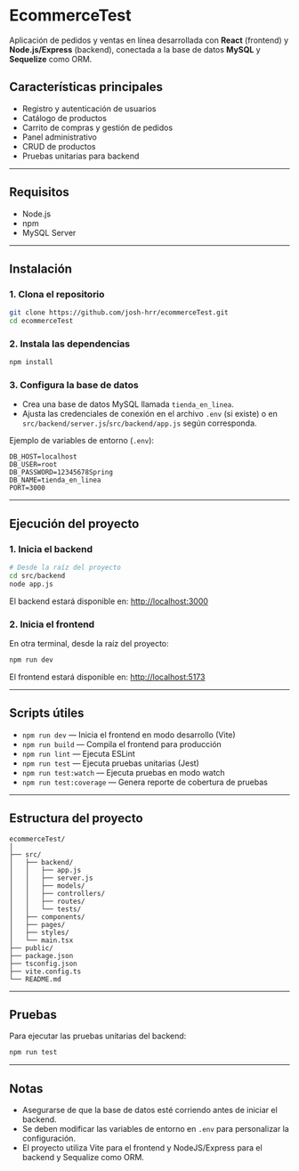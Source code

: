 # EcommerceTest

Aplicación de pedidos y ventas en línea desarrollada con **React** (frontend) y **Node.js/Express** (backend), conectada a la base de datos **MySQL** y **Sequelize** como ORM.

## Características principales

- Registro y autenticación de usuarios
- Catálogo de productos
- Carrito de compras y gestión de pedidos
- Panel administrativo
- CRUD de productos 
- Pruebas unitarias para backend

---

## Requisitos  

- Node.js  
- npm 
- MySQL Server

---

## Instalación

### 1. Clona el repositorio

```bash
git clone https://github.com/josh-hrr/ecommerceTest.git
cd ecommerceTest
```

### 2. Instala las dependencias

```bash
npm install
```

### 3. Configura la base de datos

- Crea una base de datos MySQL llamada `tienda_en_linea`.
- Ajusta las credenciales de conexión en el archivo `.env` (si existe) o en `src/backend/server.js`/`src/backend/app.js` según corresponda.

Ejemplo de variables de entorno (`.env`):

```
DB_HOST=localhost
DB_USER=root
DB_PASSWORD=12345678Spring
DB_NAME=tienda_en_linea
PORT=3000
```

---

## Ejecución del proyecto

### 1. Inicia el backend

```bash
# Desde la raíz del proyecto
cd src/backend
node app.js
```

El backend estará disponible en: [http://localhost:3000](http://localhost:3000)

### 2. Inicia el frontend

En otra terminal, desde la raíz del proyecto:

```bash
npm run dev
```

El frontend estará disponible en: [http://localhost:5173](http://localhost:5173)

---

## Scripts útiles

- `npm run dev` — Inicia el frontend en modo desarrollo (Vite)
- `npm run build` — Compila el frontend para producción
- `npm run lint` — Ejecuta ESLint
- `npm run test` — Ejecuta pruebas unitarias (Jest)
- `npm run test:watch` — Ejecuta pruebas en modo watch
- `npm run test:coverage` — Genera reporte de cobertura de pruebas

---

## Estructura del proyecto

```
ecommerceTest/
│
├── src/
│   ├── backend/
│   │   ├── app.js
│   │   ├── server.js
│   │   ├── models/
│   │   ├── controllers/
│   │   ├── routes/
│   │   └── tests/
│   ├── components/
│   ├── pages/
│   ├── styles/
│   └── main.tsx
├── public/
├── package.json
├── tsconfig.json
├── vite.config.ts
└── README.md
```

---

## Pruebas

Para ejecutar las pruebas unitarias del backend:

```bash
npm run test
```

---

## Notas

- Asegurarse de que la base de datos esté corriendo antes de iniciar el backend.
- Se deben modificar las variables de entorno en `.env` para personalizar la configuración.
- El proyecto utiliza Vite para el frontend y NodeJS/Express para el backend y Sequalize como ORM.